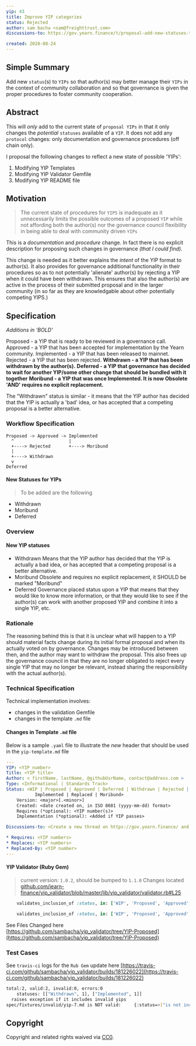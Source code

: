 ```yaml
---
yip: 43
title: Improve YIP categories
status: Rejected
author: sam bacha <sam@freighttrust.com>
discussions-to: https://gov.yearn.finance/t/proposal-add-new-statuses-to-yip-proposals-non-protocol-change/3608

created: 2020-08-24
---
```


## Simple Summary

<!--"If you can't explain it simply, you don't understand it well enough." Simply describe the outcome the proposed changes intends to achieve. This should be non-technical and accessible to a casual community member.-->

Add new `status`(s) to `YIPs` so that author(s) may better manage their `YIPs`
in the context of community collaboration and so that governance is given the
proper procedures to foster community cooperation.

## Abstract

<!--A short (~200 word) description of the proposed change, the abstract should clearly describe the proposed change. This is what *will* be done if the YIP is implemented, not *why* it should be done or *how* it will be done. If the YIP proposes deploying a new contract, write, "we propose to deploy a new contract that will do x".-->

This will _only_ add to the current state of `proposal YIPs` in that it only
changes the _potential_ `statuses` available of a `YIP`. It does not add any
`protocol` changes: only documentation and governance procedures (off chain
only).

I proposal the following changes to reflect a new state of possible 'YIPs':

1. Modifying YIP Templates
2. Modifying YIP Validator Gemfile
3. Modifying YIP README file

## Motivation

<!--This is the problem statement. This is the *why* of the YIP. It should clearly explain *why* the current state of the protocol is inadequate.  It is critical that you explain *why* the change is needed, if the YIP proposes changing how something is calculated, you must address *why* the current calculation is inaccurate or wrong. This is not the place to describe how the YIP will address the issue!-->

> The current state of procedures for `YIPS` is inadequate as it unnecessarily
> limits the possible outcomes of a proposed `YIP` while not affording both the
> author(s) nor the governance council flexibility in being able to deal with
> community driven `YIPs`

This is a _documentation_ and _procedure_ change. In fact there is no explicit
description for proposing such changes in governance _(that I could find)._

This change is needed as it better explains the _intent_ of the YIP format to
author(s). It also provides for governance additional functionality in their
procedures so as to not potentially 'alienate' author(s) by rejecting a YIP when
it could have been withdrawn. This ensures that also the author(s) are active in
the process of their submitted proposal and in the larger community (in so far
as they are knowledgable about other potentially competing YIPS.)

## Specification

_Additions in 'BOLD'_

Proposed - a YIP that is ready to be reviewed in a governance call. Approved - a
YIP that has been accepted for implementation by the Yearn community.
Implemented - a YIP that has been released to mainnet. Rejected - a YIP that has
been rejected. **Withdrawn - a YIP that has been withdrawn by the author(s).**
**Deferred - a YIP that governance has decided to wait for another YIP/some
other change that should be bundled with it together** **Moribund - a YIP that
was once Implemented. It is now Obsolete 'AND' requires no explicit
replacement.**

The "Withdrawn" status is similar - it means that the YIP author has decided
that the YIP is actually a 'bad' idea, or has accepted that a competing proposal
is a better alternative.

### Workflow Specification

```
Proposed -> Approved -> Implemented
  ^                     |
  +----> Rejected       +----> Moribund
  |
  +----> Withdrawn
  v
Deferred
```

#### New Statuses for YIPs

> To be added are the following

- Withdrawn
- Moribund
- Deferred

### Overview

<!--This is a high level overview of *how* the YIP will solve the problem. The overview should clearly describe how the new feature will be implemented.-->

#### New YIP statuses

- Withdrawn Means that the YIP author has decided that the YIP is actually a bad
  idea, or has accepted that a competing proposal is a better alternative.
- Moribund Obsolete and requires no explicit replacement, it SHOULD be marked
  "Moribund"
- Deferred Governance placed status upon a YIP that means that they would like
  to know more information, or that they would like to see if the author(s) can
  work with another proposed YIP and combine it into a single YIP, etc.

### Rationale

The reasoning behind this is that it is unclear what will happen to a YIP should
material facts change during its initial formal proposal and when its actually
voted on by governance. Changes may be introduced between then, and the author
may want to withdraw the proposal. This also frees up the governance council in
that they are no longer obligated to reject every single YIP that may no longer
be relevant, instead sharing the responsibility with the actual author(s).

### Technical Specification

<!--
NOTE: NO PROTOCOL CHANGES ARE PROPOSED
THE ONLY TECHNICAL CHANGES ARE IN THE RUBY VALIDATION PROCESS FOR YIPS
-->

Technical implementation involves:

- changes in the validation Gemfile
- changes in the template `.md` file

#### Changes in Template `.md` file

Below is a sample `.yaml` file to illustrate the _new_ header that should be
used in the `yip-template.md` file

```yaml
---
YIP: <YIP number>
Title: <YIP title>
Author: < firstName, lastName, @githubUsrName, contact@address.com >
Type: <Informational | Standards Track>
Status: <WIP | Proposed | Approved | Deferred | Withdrawn | Rejected |
           Implemented | Replaced | Moribund>
    Version: <major>[.<minor>]
    Created: <date created on, in ISO 8601 (yyyy-mm-dd) format>
    Requires (*optional): <YIP number(s)>
    Implementation (*optional): <Added if YIP passes>

Discussions-to: <Create a new thread on https://gov.yearn.finance/ and drop the link here>

* Requires: <YIP numbers>
* Replaces: <YIP numbers>
* Replaced-By: <YIP number>
---
```

#### YIP Validator (Ruby Gem)

> current version: `1.0.2`, should be bumped to `1.1.0` Changes located
> [github.com/iearn-finance/yip_validator/blob/master/lib/yip_validator/validator.rb#L25](https://github.com/iearn-finance/yip_validator/blob/master/lib/yip_validator/validator.rb#L25)

```ruby
    validates_inclusion_of :status, in: ['WIP', 'Proposed', 'Approved', 'Implemented', 'Rejected']
```

```ruby
    validates_inclusion_of :status, in: ['WIP', 'Proposed', 'Approved', 'Implemented', 'Rejected', 'Withdrawn', 'Deferred', 'Moribund']
```

See Files Changed here
[https://github.com/sambacha/yip_validator/tree/YIP-Proposed](https://github.com/sambacha/yip_validator/tree/YIP-Proposed)

### Test Cases

See `travis-ci` logs for the `Rub Gem` update here
[https://travis-ci.com/github/sambacha/yip_validator/builds/181226022](https://travis-ci.com/github/sambacha/yip_validator/builds/181226022)

```bash
total:2, valid:2, invalid:0, errors:0
	statuses: [["Withdrawn", 1], ["Implemented", 1]]
  raises exception if it includes invalid yips
spec/fixtures/invalid/yip-7.md is NOT valid:	 {:status=>["is not included in the list"]}

```

## Copyright

Copyright and related rights waived via
[CC0](https://creativecommons.org/publicdomain/zero/1.0/).

